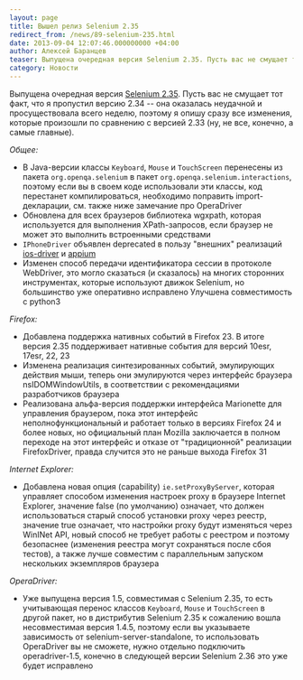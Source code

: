 ```yaml
---
layout: page
title: Вышел релиз Selenium 2.35
redirect_from: /news/89-selenium-235.html
date: 2013-09-04 12:07:46.000000000 +04:00
author: Алексей Баранцев
teaser: Выпущена очередная версия Selenium 2.35. Пусть вас не смущает тот факт, что я пропустил версию 2.34 -- она оказалась неудачной и просуществовала всего неделю, поэтому я опишу сразу все изменения, которые произошли по сравнению с версией 2.33 (ну, не все, конечно, а самые главные)
category: Новости
---
```

Выпущена очередная версия [Selenium 2.35](http://docs.seleniumhq.org/download/). Пусть вас не смущает тот факт, что я пропустил версию 2.34 -- она оказалась неудачной и просуществовала всего неделю, поэтому я опишу сразу все изменения, которые произошли по сравнению с версией 2.33 (ну, не все, конечно, а самые главные).

*Общее:*

* В Java-версии классы `Keyboard`, `Mouse` и `TouchScreen` перенесены из пакета `org.openqa.selenium` в пакет `org.openqa.selenium.interactions`, поэтому если вы в своем коде использовали эти классы, код перестанет компилироваться, необходимо поправить import-декларации, см. также ниже замечание про OperaDriver
* Обновлена для всех браузеров библиотека wgxpath, которая используется для выполнения XPath-запросов, если браузер не может это выполнить встроенными средствами
* `IPhoneDriver` объявлен deprecated в пользу "внешних" реализаций [ios-driver](http://ios-driver.github.io/ios-driver/) и [appium](http://appium.io/)
* Изменен способ передачи идентификатора сессии в протоколе WebDriver, это могло сказаться (и сказалось) на многих сторонних инструментах, которые используют движок Selenium, но большинство уже оперативно исправлено
Улучшена совместимость с python3

*Firefox:*

* Добавлена поддержка нативных событий в Firefox 23. В итоге версия 2.35 поддерживает нативные события для версий 10esr, 17esr, 22, 23
* Изменена реализация синтезированных событий, эмулирующих действия мыши, теперь они эмулируются через интерфейс браузера nsIDOMWindowUtils, в соответствии с рекомендациями разработчиков браузера
* Реализована альфа-версия поддержки интерфейса Marionette для управления браузером, пока этот интерфейс неполнофункциональный и работает только в версиях Firefox 24 и более новых, но официальный план Mozilla заключается в полном переходе на этот интерфейс и отказе от "традиционной" реализации FirefoxDriver, правда случится это не раньше выхода Firefox 31

*Internet Explorer:*

* Добавлена новая опция (capability) `ie.setProxyByServer`, которая управляет способом изменения настроек proxy в браузере Internet Explorer, значение false (по умолчанию) означает, что должен использоваться старый способ установки proxy через реестр, значение true означает, что настройки proxy будут изменяться через WinINet API, новый способ не требует работы с реестром и поэтому безопаснее (изменения реестра могут сохраняться после сбоя тестов), а также лучше совместим с параллельным запуском нескольких экземпляров браузера

*OperaDriver:*

* Уже выпущена версия 1.5, совместимая с Selenium 2.35, то есть учитывающая перенос классов `Keyboard`, `Mouse` и `TouchScreen` в другой пакет, но в дистрибутив Selenium 2.35 к сожалению вошла несовместимая версия 1.4.5, поэтому если вы указываете зависимость от selenium-server-standalone, то использовать OperaDriver вы не сможете, нужно отдельно подключить operadriver-1.5, конечно в следующей версии Selenium 2.36 это уже будет исправлено

